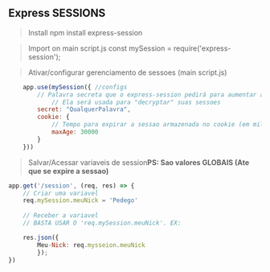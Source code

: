 ## Express SESSIONS
>Install
    npm install express-session

>Import on main script.js
    const mySession = require('express-session');

<!-- Cookies sao salvos no nosso navegador -->
<!-- Session sao salvas no servidor do site (Se o servidor for reiniciado, as sessoes sao apagadas)-->
<!-- Porém, uma forma de referenciar nossas atividades de sessao no servidor, é através de salvarmos nosso id de sessao no nosso cookie-->
>Ativar/configurar gerenciamento de sessoes (main script.js)
```js
    app.use(mySession({ //configs
        // Palavra secreta que o express-session pedirá para aumentar a seguranca.
            // Ela será usada para "decryptar" suas sessoes 
        secret: "QualquerPalavra",
        cookie: {
            // Tempo para expirar a sessao armazenada no cookie (em milisegundos)
            maxAge: 30000
        }
    }))
```

>Salvar/Acessar variaveis de session**PS: Sao valores GLOBAIS (Ate que se expire a sessao)**
```js
app.get('/session', (req, res) => {
    // Criar uma variavel
    req.mySession.meuNick = 'Pedego'
    
    // Receber a variavel
    // BASTA USAR O 'req.mySession.meuNick'. EX:

    res.json({
        Meu-Nick: req.mysseion.meuNick
        });
})
```